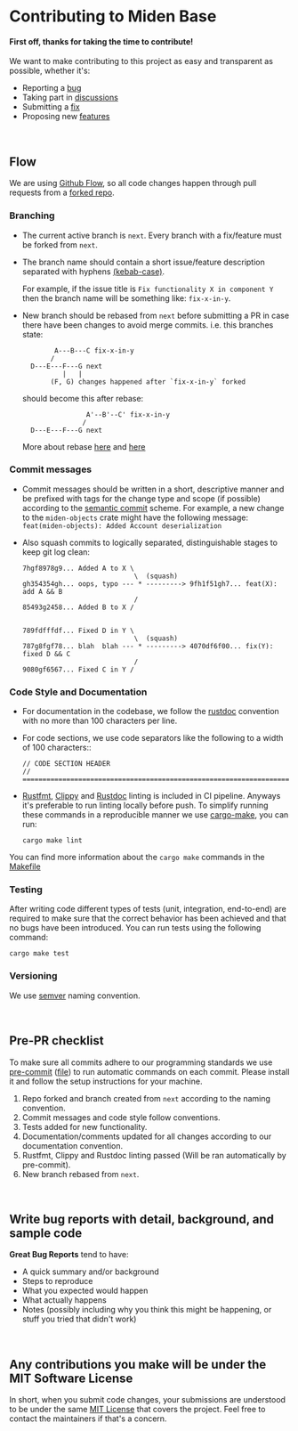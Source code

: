 # Contributing to Miden Base

#### First off, thanks for taking the time to contribute!

We want to make contributing to this project as easy and transparent as possible, whether it's:

- Reporting a [bug](https://github.com/0xPolygonMiden/miden-base/issues/new?assignees=&labels=bug&projects=&template=1-bugreport.yml)
- Taking part in [discussions](https://github.com/0xPolygonMiden/miden-base/discussions)
- Submitting a [fix](https://github.com/0xPolygonMiden/miden-base/pulls)
- Proposing new [features](https://github.com/0xPolygonMiden/miden-base/issues/new?assignees=&labels=enhancement&projects=&template=2-feature-request.yml)

&nbsp;

## Flow

We are using [Github Flow](https://docs.github.com/en/get-started/quickstart/github-flow), so all code changes happen through pull requests from a [forked repo](https://docs.github.com/en/get-started/quickstart/fork-a-repo).

### Branching

- The current active branch is `next`. Every branch with a fix/feature must be forked from `next`.

- The branch name should contain a short issue/feature description separated with hyphens [(kebab-case)](https://en.wikipedia.org/wiki/Letter_case#Kebab_case).

  For example, if the issue title is `Fix functionality X in component Y` then the branch name will be something like: `fix-x-in-y`.

- New branch should be rebased from `next` before submitting a PR in case there have been changes to avoid merge commits.
  i.e. this branches state:

  ```
          A---B---C fix-x-in-y
         /
    D---E---F---G next
            |   |
         (F, G) changes happened after `fix-x-in-y` forked
  ```

  should become this after rebase:

  ```
                  A'--B'--C' fix-x-in-y
                 /
    D---E---F---G next
  ```

  More about rebase [here](https://git-scm.com/docs/git-rebase) and [here](https://www.atlassian.com/git/tutorials/rewriting-history/git-rebase#:~:text=What%20is%20git%20rebase%3F,of%20a%20feature%20branching%20workflow.)

### Commit messages

- Commit messages should be written in a short, descriptive manner and be prefixed with tags for the change type and scope (if possible) according to the [semantic commit](https://gist.github.com/joshbuchea/6f47e86d2510bce28f8e7f42ae84c716) scheme.
  For example, a new change to the `miden-objects` crate might have the following message: `feat(miden-objects): Added Account deserialization`

- Also squash commits to logically separated, distinguishable stages to keep git log clean:

  ```
  7hgf8978g9... Added A to X \
                              \  (squash)
  gh354354gh... oops, typo --- * ---------> 9fh1f51gh7... feat(X): add A && B
                              /
  85493g2458... Added B to X /


  789fdfffdf... Fixed D in Y \
                              \  (squash)
  787g8fgf78... blah  blah --- * ---------> 4070df6f00... fix(Y): fixed D && C
                              /
  9080gf6567... Fixed C in Y /
  ```

### Code Style and Documentation

- For documentation in the codebase, we follow the [rustdoc](https://doc.rust-lang.org/rust-by-example/meta/doc.html) convention with no more than 100 characters per line.
- For code sections, we use code separators like the following to a width of 100 characters::

  ```
  // CODE SECTION HEADER
  // ================================================================================
  ```

- [Rustfmt](https://github.com/rust-lang/rustfmt), [Clippy](https://github.com/rust-lang/rust-clippy) and [Rustdoc](https://doc.rust-lang.org/rustdoc/index.html) linting is included in CI pipeline. Anyways it's preferable to run linting locally before push. To simplify running these commands in a reproducible manner we use [cargo-make](https://github.com/sagiegurari/cargo-make), you can run:

  ```
  cargo make lint
  ```

You can find more information about the `cargo make` commands in the [Makefile](Makefile.toml)

### Testing

After writing code different types of tests (unit, integration, end-to-end) are required to make sure that the correct behavior has been achieved and that no bugs have been introduced. You can run tests using the following command:

```
cargo make test
```

### Versioning

We use [semver](https://semver.org/) naming convention.

&nbsp;

## Pre-PR checklist

To make sure all commits adhere to our programming standards we use [pre-commit](https://pre-commit.com/) ([file](.pre-commit-config.yaml)) to run automatic commands on each commit. Please install it and follow the setup instructions for your machine.

1. Repo forked and branch created from `next` according to the naming convention.
2. Commit messages and code style follow conventions.
3. Tests added for new functionality.
4. Documentation/comments updated for all changes according to our documentation convention.
5. Rustfmt, Clippy and Rustdoc linting passed (Will be ran automatically by pre-commit).
6. New branch rebased from `next`.

&nbsp;

## Write bug reports with detail, background, and sample code

**Great Bug Reports** tend to have:

- A quick summary and/or background
- Steps to reproduce
- What you expected would happen
- What actually happens
- Notes (possibly including why you think this might be happening, or stuff you tried that didn't work)

&nbsp;

## Any contributions you make will be under the MIT Software License

In short, when you submit code changes, your submissions are understood to be under the same [MIT License](http://choosealicense.com/licenses/mit/) that covers the project. Feel free to contact the maintainers if that's a concern.
